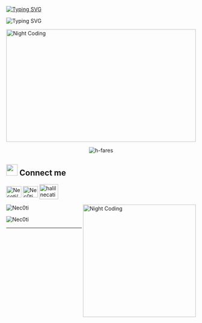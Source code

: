 [![Typing SVG](https://readme-typing-svg.herokuapp.com?color=FF3670&size=35&center=true&vCenter=true&width=1000&lines=Welcome+to+my+GitHub+profile!;My+name+is+Halil+Necati+Gulsen;I'm+Student+In+Turkiye)](https://git.io/typing-svg)

![Typing SVG](https://readme-typing-svg.herokuapp.com?size=18&center=true&vCenter=true&width=420&lines=A+game+developer+with+true+passion)

<img alt="Night Coding" src="https://media.giphy.com/media/f3iwJFOVOwuy7K6FFw/giphy.gif" width=100% height="300px" align="center"/>

<p align="center"> <img src="https://komarev.com/ghpvc/?username=h-fares&label=Profile%20views&color=0e75b6&style=flat" alt="h-fares" /> </p>

## <img src="https://media.giphy.com/media/iY8CRBdQXODJSCERIr/giphy.gif" width="30px"> Connect me
<p align="left">
 <img align="center" src="https://raw.githubusercontent.com/rahuldkjain/github-profile-readme-generator/master/src/images/icons/Social/linked-in-alt.svg" alt="Necoti/" height="30" width="40" />
 <img align="center" src="https://raw.githubusercontent.com/rahuldkjain/github-profile-readme-generator/master/src/images/icons/Social/instagram.svg" alt="Nec0ti" height="30" width="40" />
 <img align="center" src="https://www.freepnglogos.com/uploads/email-png/email-western-libraries-12.png" alt="halilnecatig2@gmail.com" height="40" width="50" />
</p>

<img alt="Night Coding" src="https://media.giphy.com/media/juua9i2c2fA0AIp2iq/giphy.gif" width="300px" height="300px" align="right"/>

<p><img src="https://github-readme-stats.vercel.app/api/top-langs?username=Nec0ti&show_icons=true&theme=dark&locale=en&layout=compact" alt="Nec0ti" align=center/></p>

<p><img src="https://github-readme-stats.vercel.app/api?username=Nec0ti&show_icons=true&theme=dark&locale=en" alt="Nec0ti" align=center/></p>

-------
